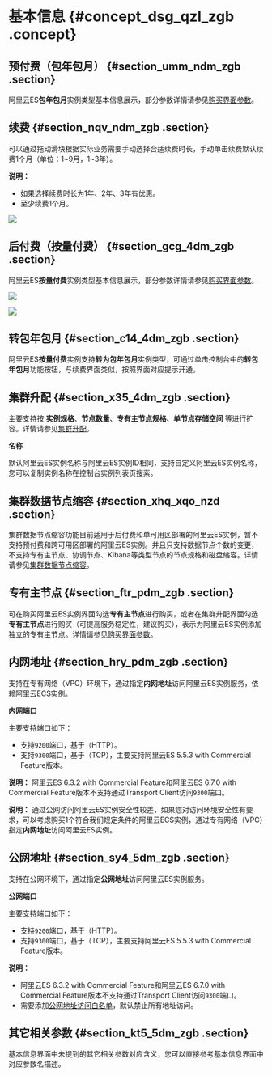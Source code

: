# 基本信息 {#concept_dsg_qzl_zgb .concept}

## 预付费（包年包月） {#section_umm_ndm_zgb .section}

阿里云ES**包年包月**实例类型基本信息展示，部分参数详情请参见[购买界面参数](../../../../intl.zh-CN/快速入门/购买界面参数.md)。

## 续费 {#section_nqv_ndm_zgb .section}

可以通过拖动滑块根据实际业务需要手动选择合适续费时长，手动单击续费默认续费1个月（单位：1~9月，1~3年）。

**说明：** 

-   如果选择续费时长为1年、2年、3年有优惠。
-   至少续费1个月。

![](http://static-aliyun-doc.oss-cn-hangzhou.aliyuncs.com/assets/img/134289/155859708340005_zh-CN.jpg)

## 后付费（按量付费） {#section_gcg_4dm_zgb .section}

阿里云ES**按量付费**实例类型基本信息展示，部分参数详情请参见[购买界面参数](../../../../intl.zh-CN/快速入门/购买界面参数.md)。

![](http://static-aliyun-doc.oss-cn-hangzhou.aliyuncs.com/assets/img/134289/155859708340006_zh-CN.png)

![](http://static-aliyun-doc.oss-cn-hangzhou.aliyuncs.com/assets/img/134289/155859708340007_zh-CN.png)

## 转包年包月 {#section_c14_4dm_zgb .section}

阿里云ES**按量付费**实例支持**转为包年包月**实例类型，可通过单击控制台中的**转包年包月**功能按钮，与续费界面类似，按照界面对应提示开通。

## 集群升配 {#section_x35_4dm_zgb .section}

主要支持按 **实例规格**、**节点数量**、**专有主节点规格**、**单节点存储空间** 等进行扩容。详情请参见[集群升配](intl.zh-CN/用户指南/实例管理/集群升配.md)。

 **名称** 

默认阿里云ES实例名称与阿里云ES实例ID相同，支持自定义阿里云ES实例名称，您可以复制实例名称在控制台实例列表页搜索。

## 集群数据节点缩容 {#section_xhq_xqo_nzd .section}

集群数据节点缩容功能目前适用于后付费和单可用区部署的阿里云ES实例，暂不支持预付费和跨可用区部署的阿里云ES实例。并且只支持数据节点个数的变更，不支持专有主节点、协调节点、Kibana等类型节点的节点规格和磁盘缩容。详情请参见[集群数据节点缩容](intl.zh-CN/用户指南/实例管理/集群数据节点缩容.md#)。

## 专有主节点 {#section_ftr_pdm_zgb .section}

可在购买阿里云ES实例界面勾选**专有主节点**进行购买，或者在集群升配界面勾选**专有主节点**进行购买（可提高服务稳定性，建议购买），表示为阿里云ES实例添加独立的专有主节点。详情请参见[购买界面参数](../../../../intl.zh-CN/快速入门/购买界面参数.md)。

## 内网地址 {#section_hry_pdm_zgb .section}

支持在专有网络（VPC）环境下，通过指定**内网地址**访问阿里云ES实例服务，依赖阿里云ECS实例。

 **内网端口** 

主要支持端口如下：

-   支持`9200`端口，基于（HTTP）。
-   支持`9300`端口，基于（TCP），主要支持阿里云ES 5.5.3 with Commercial Feature版本。

**说明：** 阿里云ES 6.3.2 with Commercial Feature和阿里云ES 6.7.0 with Commercial Feature版本不支持通过Transport Client访问`9300`端口。

**说明：** 通过公网访问阿里云ES实例安全性较差，如果您对访问环境安全性有要求，可以考虑购买1个符合我们规定条件的阿里云ECS实例，通过专有网络（VPC）指定**内网地址**访问阿里云ES实例。

## 公网地址 {#section_sy4_5dm_zgb .section}

支持在公网环境下，通过指定**公网地址**访问阿里云ES实例服务。

 **公网端口** 

主要支持端口如下：

-   支持`9200`端口，基于（HTTP）。
-   支持`9300`端口，基于（TCP），主要支持阿里云ES 5.5.3 with Commercial Feature版本。

**说明：** 

-   阿里云ES 6.3.2 with Commercial Feature和阿里云ES 6.7.0 with Commercial Feature版本不支持通过Transport Client访问`9300`端口。
-   需要添加[公网地址访问白名单](intl.zh-CN/用户指南/实例管理/安全配置.md#section_ux5_yct_zgb)，默认禁止所有地址访问。

## 其它相关参数 {#section_kt5_5dm_zgb .section}

基本信息界面中未提到的其它相关参数对应含义，您可以直接参考基本信息界面中对应参数名描述。

